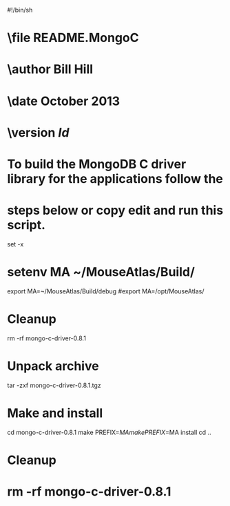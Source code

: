 #!/bin/sh
# \file         README.MongoC
# \author       Bill Hill
# \date         October 2013
# \version      $Id$
#
# To build the MongoDB C driver library for the applications follow the
# steps below or copy edit and run this script.

set -x

# setenv MA ~/MouseAtlas/Build/
export MA=~/MouseAtlas/Build/debug
#export MA=/opt/MouseAtlas/

# Cleanup
rm -rf mongo-c-driver-0.8.1

# Unpack archive
tar -zxf mongo-c-driver-0.8.1.tgz

# Make and install
cd mongo-c-driver-0.8.1
make PREFIX=$MA
make PREFIX=$MA install
cd ..

# Cleanup
# rm -rf mongo-c-driver-0.8.1
